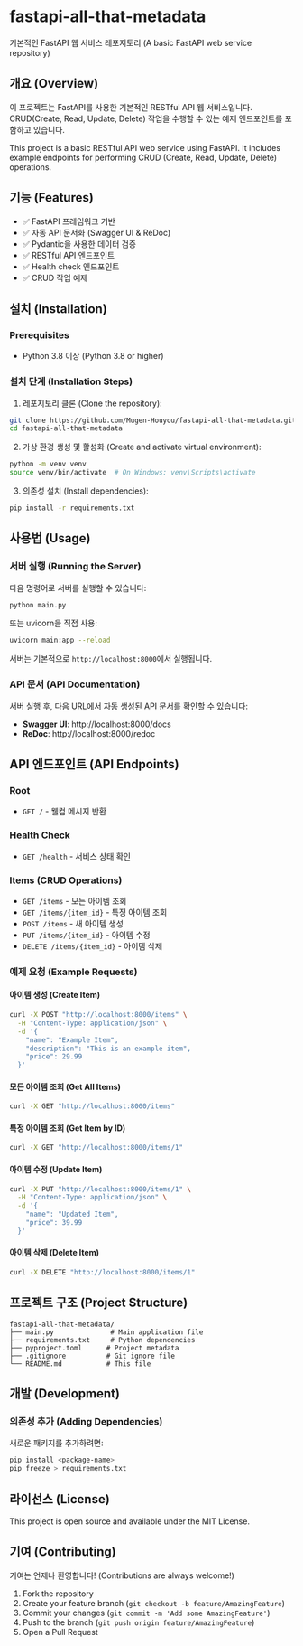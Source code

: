 # fastapi-all-that-metadata

기본적인 FastAPI 웹 서비스 레포지토리 (A basic FastAPI web service repository)

## 개요 (Overview)

이 프로젝트는 FastAPI를 사용한 기본적인 RESTful API 웹 서비스입니다. CRUD(Create, Read, Update, Delete) 작업을 수행할 수 있는 예제 엔드포인트를 포함하고 있습니다.

This project is a basic RESTful API web service using FastAPI. It includes example endpoints for performing CRUD (Create, Read, Update, Delete) operations.

## 기능 (Features)

- ✅ FastAPI 프레임워크 기반
- ✅ 자동 API 문서화 (Swagger UI & ReDoc)
- ✅ Pydantic을 사용한 데이터 검증
- ✅ RESTful API 엔드포인트
- ✅ Health check 엔드포인트
- ✅ CRUD 작업 예제

## 설치 (Installation)

### Prerequisites

- Python 3.8 이상 (Python 3.8 or higher)

### 설치 단계 (Installation Steps)

1. 레포지토리 클론 (Clone the repository):
```bash
git clone https://github.com/Mugen-Houyou/fastapi-all-that-metadata.git
cd fastapi-all-that-metadata
```

2. 가상 환경 생성 및 활성화 (Create and activate virtual environment):
```bash
python -m venv venv
source venv/bin/activate  # On Windows: venv\Scripts\activate
```

3. 의존성 설치 (Install dependencies):
```bash
pip install -r requirements.txt
```

## 사용법 (Usage)

### 서버 실행 (Running the Server)

다음 명령어로 서버를 실행할 수 있습니다:

```bash
python main.py
```

또는 uvicorn을 직접 사용:

```bash
uvicorn main:app --reload
```

서버는 기본적으로 `http://localhost:8000`에서 실행됩니다.

### API 문서 (API Documentation)

서버 실행 후, 다음 URL에서 자동 생성된 API 문서를 확인할 수 있습니다:

- **Swagger UI**: http://localhost:8000/docs
- **ReDoc**: http://localhost:8000/redoc

## API 엔드포인트 (API Endpoints)

### Root
- `GET /` - 웰컴 메시지 반환

### Health Check
- `GET /health` - 서비스 상태 확인

### Items (CRUD Operations)
- `GET /items` - 모든 아이템 조회
- `GET /items/{item_id}` - 특정 아이템 조회
- `POST /items` - 새 아이템 생성
- `PUT /items/{item_id}` - 아이템 수정
- `DELETE /items/{item_id}` - 아이템 삭제

### 예제 요청 (Example Requests)

#### 아이템 생성 (Create Item)
```bash
curl -X POST "http://localhost:8000/items" \
  -H "Content-Type: application/json" \
  -d '{
    "name": "Example Item",
    "description": "This is an example item",
    "price": 29.99
  }'
```

#### 모든 아이템 조회 (Get All Items)
```bash
curl -X GET "http://localhost:8000/items"
```

#### 특정 아이템 조회 (Get Item by ID)
```bash
curl -X GET "http://localhost:8000/items/1"
```

#### 아이템 수정 (Update Item)
```bash
curl -X PUT "http://localhost:8000/items/1" \
  -H "Content-Type: application/json" \
  -d '{
    "name": "Updated Item",
    "price": 39.99
  }'
```

#### 아이템 삭제 (Delete Item)
```bash
curl -X DELETE "http://localhost:8000/items/1"
```

## 프로젝트 구조 (Project Structure)

```
fastapi-all-that-metadata/
├── main.py              # Main application file
├── requirements.txt     # Python dependencies
├── pyproject.toml      # Project metadata
├── .gitignore          # Git ignore file
└── README.md           # This file
```

## 개발 (Development)

### 의존성 추가 (Adding Dependencies)

새로운 패키지를 추가하려면:

```bash
pip install <package-name>
pip freeze > requirements.txt
```

## 라이선스 (License)

This project is open source and available under the MIT License.

## 기여 (Contributing)

기여는 언제나 환영합니다! (Contributions are always welcome!)

1. Fork the repository
2. Create your feature branch (`git checkout -b feature/AmazingFeature`)
3. Commit your changes (`git commit -m 'Add some AmazingFeature'`)
4. Push to the branch (`git push origin feature/AmazingFeature`)
5. Open a Pull Request